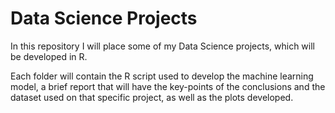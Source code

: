 # Data Science Projects

In this repository I will place some of my Data Science projects, which will be developed in R.

Each folder will contain the R script used to develop the machine learning model, a brief report that will have the key-points of the conclusions and the dataset used on that specific project, as well as the plots developed.
